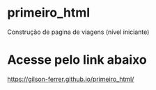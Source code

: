 # primeiro_html

Construção de pagina de viagens (nível iniciante)

# Acesse pelo link abaixo

https://gilson-ferrer.github.io/primeiro_html/
